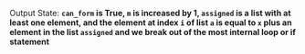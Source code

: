 Output State: **`can_form` is True, `m` is increased by 1, `assigned` is a list with at least one element, and the element at index `i` of list `a` is equal to `x` plus an element in the list `assigned` and we break out of the most internal loop or if statement**